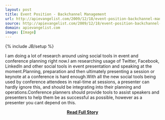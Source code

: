 ```yaml
---
layout: post
title: Event Position - Backchannel Management
url: http://apievangelist.com/2009/12/18/event-position-backchannel-management/
source: http://apievangelist.com/2009/12/18/event-position-backchannel-management/
domain: apievangelist.com
image: [Image]
---
```

{% include JB/setup %}<p>I am doing a lot of research around using social tools in event and conference planning right now.I am researching usage of Twitter, Facebook, LinkedIn and other social tools in event presentation and speaking at the moment.Planning, preparation and then ultimately presenting a session or keynote at a conference is hard enough.With all the new social tools being used by conference attendees in real-time at sessions, a presenter can hardly ignore this, and should be integrating into their planning and operations.Conference planners should provide tools to assist speakers and presenters to help them be as successful as possible, however as a presenter you cant depend on this.</p>
<center><p><a href="http://apievangelist.com/2009/12/18/event-position-backchannel-management/" style='padding:25px; font-sze:18px; font-weight: bold;'>Read Full Story</a></p></center>
